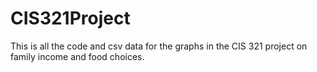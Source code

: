# CIS321Project
This is all the code and csv data for the graphs in the CIS 321 project on family income and food choices. 
